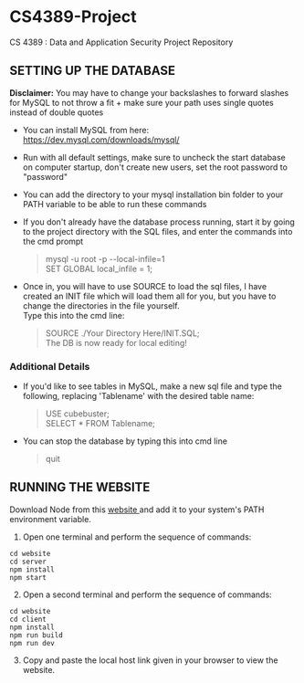 # CS4389-Project
CS 4389 : Data and Application Security Project Repository

## SETTING UP THE DATABASE 
**Disclaimer:** You may have to change your backslashes to forward slashes for MySQL to not throw a fit + make sure your path uses single quotes instead of double quotes  
- You can install MySQL from here: https://dev.mysql.com/downloads/mysql/
-  Run with all default settings, make sure to uncheck the start database on computer startup, don't create new users, set the root password to "password"
- You can add the directory to your mysql installation bin folder to your PATH variable to be able to run these commands
- If you don't already have the database process running, start it by going to the project directory with the SQL files, and enter the commands into the cmd prompt  
   >mysql -u root -p --local-infile=1  
   >SET GLOBAL local_infile = 1;
   
- Once in, you will have to use SOURCE to load the sql files, I have created an INIT file which will load them all for you, but you have to change the directories in the file yourself.  
    Type this into the cmd line:
    >SOURCE ./Your Directory Here/INIT.SQL;  
    The DB is now ready for local editing!


### Additional Details 
- If you'd like to see tables in MySQL, make a new sql file and type the following, replacing 'Tablename' with the desired table name:  
    >USE cubebuster;  
    >SELECT * FROM Tablename;
- You can stop the database by typing this into cmd line  
    >quit

## RUNNING THE WEBSITE
Download Node from this <a href="https://nodejs.org/en"> website </a> and add it to your system's PATH environment variable.

1. Open one terminal and perform the sequence of commands:
```
cd website
cd server
npm install
npm start
```

2.  Open a second terminal and perform the sequence of commands:
```
cd website
cd client
npm install
npm run build
npm run dev
```

3. Copy and paste the local host link given in your browser to view the website.
